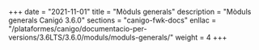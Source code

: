 +++
date        = "2021-11-01"
title       = "Mòduls generals"
description = "Mòduls generals Canigó 3.6.0"
sections    = "canigo-fwk-docs"
enllac		= "/plataformes/canigo/documentacio-per-versions/3.6LTS/3.6.0/moduls/moduls-generals/"
weight		= 4
+++
